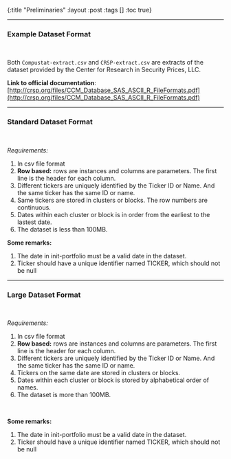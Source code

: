 {:title "Preliminaries"
 :layout :post
 :tags  []
 :toc true}

---

### Example Dataset Format

<br>

Both `Compustat-extract.csv` and `CRSP-extract.csv` are extracts of the dataset provided by the Center for Research in Security Prices, LLC.

**Link to official documentation**: [http://crsp.org/files/CCM_Database_SAS_ASCII_R_FileFormats.pdf](http://crsp.org/files/CCM_Database_SAS_ASCII_R_FileFormats.pdf)

---

### Standard Dataset Format

<br>

_Requirements:_

1. In csv file format
2. **Row based:** rows are instances and columns are parameters. The first line is the header for each column.
3. Different tickers are uniquely identified by the Ticker ID or Name. And the same ticker has the same ID or name.
4. Same tickers are stored in clusters or blocks. The row numbers are continuous.
5. Dates within each cluster or block is in order from the earliest to the lastest date.
6. The dataset is less than 100MB.

**Some remarks:**

1. The date in init-portfolio must be a valid date in the dataset.
2. Ticker should have a unique identifier named TICKER, which should not be null

---

### Large Dataset Format

<br>

_Requirements:_

1. In csv file format
2. **Row based:** rows are instances and columns are parameters. The first line is the header for each column.
3. Different tickers are uniquely identified by the Ticker ID or Name. And the same ticker has the same ID or name.
4. Tickers on the same date are stored in clusters or blocks.
5. Dates within each cluster or block is stored by alphabetical order of names.
6. The dataset is more than 100MB.

<br>

**Some remarks:**

1. The date in init-portfolio must be a valid date in the dataset.
2. Ticker should have a unique identifier named TICKER, which should not be null

